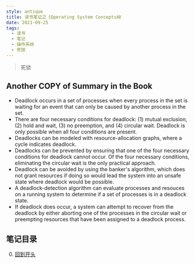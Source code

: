 ```yaml
---
style: antique
title: 读书笔记之《Operating System Concepts》8
date: 2021-09-25
tags:
  - 读书
  - 笔记
  - 操作系统
  - 死锁
---
```


> 死锁

## Another COPY of Summary in the Book

- Deadlock occurs in a set of processes when every process in the set is waiting for an event that can only be caused by another process in the set.
- There are four necessary conditions for deadlock: (1) mutual exclusion, (2) hold and wait, (3) no preemption, and (4) circular wait. Deadlock is only possible when all four conditions are present.
- Deadlocks can be modeled with resource-allocation graphs, where a cycle indicates deadlock.
- Deadlocks can be prevented by ensuring that one of the four necessary conditions for deadlock cannot occur. Of the four necessary conditions, eliminating the circular wait is the only practical approach.
- Deadlock can be avoided by using the banker's algorithm, which does not grant resources if doing so would lead the system into an unsafe state where deadlock would be possible.
- A deadlock-detection algorithm can evaluate processes and resouces on a running system to determine if a set of processes is in a deadlock state.
- If deadlock does occur, a system can attempt to recover from the deadlock by either aborting one of the processes in the circular wait or preempting resources that have been assigned to a deadlock process.

## 笔记目录

0. [回到开头](scroll-to-the-very-top)

